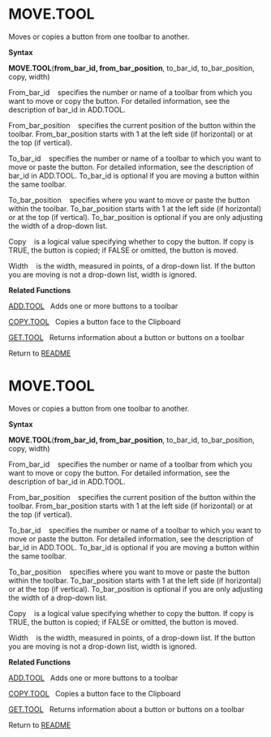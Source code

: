 # MOVE.TOOL

Moves or copies a button from one toolbar to another.

**Syntax**

**MOVE.TOOL**(**from\_bar\_id, from\_bar\_position**, to\_bar\_id,
to\_bar\_position, copy, width)

From\_bar\_id&nbsp;&nbsp;&nbsp;&nbsp;specifies the number or name of a
toolbar from which you want to move or copy the button. For detailed
information, see the description of bar\_id in ADD.TOOL.

From\_bar\_position&nbsp;&nbsp;&nbsp;&nbsp;specifies the current
position of the button within the toolbar. From\_bar\_position starts
with 1 at the left side (if horizontal) or at the top (if vertical).

To\_bar\_id&nbsp;&nbsp;&nbsp;&nbsp;specifies the number or name of a
toolbar to which you want to move or paste the button. For detailed
information, see the description of bar\_id in ADD.TOOL. To\_bar\_id is
optional if you are moving a button within the same toolbar.

To\_bar\_position&nbsp;&nbsp;&nbsp;&nbsp;specifies where you want to
move or paste the button within the toolbar. To\_bar\_position starts
with 1 at the left side (if horizontal) or at the top (if vertical).
To\_bar\_position is optional if you are only adjusting the width of a
drop-down list.

Copy&nbsp;&nbsp;&nbsp;&nbsp;is a logical value specifying whether to
copy the button. If copy is TRUE, the button is copied; if FALSE or
omitted, the button is moved.

Width&nbsp;&nbsp;&nbsp;&nbsp;is the width, measured in points, of a
drop-down list. If the button you are moving is not a drop-down list,
width is ignored.

**Related Functions**

[ADD.TOOL](ADD.TOOL.md)&nbsp;&nbsp;&nbsp;Adds one or more buttons to a toolbar

[COPY.TOOL](COPY.TOOL.md)&nbsp;&nbsp;&nbsp;Copies a button face to the Clipboard

[GET.TOOL](GET.TOOL.md)&nbsp;&nbsp;&nbsp;Returns information about a button or buttons
on a toolbar



Return to [README](README.md#M)

# MOVE.TOOL

Moves or copies a button from one toolbar to another.

**Syntax**

**MOVE.TOOL**(**from\_bar\_id, from\_bar\_position**, to\_bar\_id,
to\_bar\_position, copy, width)

From\_bar\_id&nbsp;&nbsp;&nbsp;&nbsp;specifies the number or name of a
toolbar from which you want to move or copy the button. For detailed
information, see the description of bar\_id in ADD.TOOL.

From\_bar\_position&nbsp;&nbsp;&nbsp;&nbsp;specifies the current
position of the button within the toolbar. From\_bar\_position starts
with 1 at the left side (if horizontal) or at the top (if vertical).

To\_bar\_id&nbsp;&nbsp;&nbsp;&nbsp;specifies the number or name of a
toolbar to which you want to move or paste the button. For detailed
information, see the description of bar\_id in ADD.TOOL. To\_bar\_id is
optional if you are moving a button within the same toolbar.

To\_bar\_position&nbsp;&nbsp;&nbsp;&nbsp;specifies where you want to
move or paste the button within the toolbar. To\_bar\_position starts
with 1 at the left side (if horizontal) or at the top (if vertical).
To\_bar\_position is optional if you are only adjusting the width of a
drop-down list.

Copy&nbsp;&nbsp;&nbsp;&nbsp;is a logical value specifying whether to
copy the button. If copy is TRUE, the button is copied; if FALSE or
omitted, the button is moved.

Width&nbsp;&nbsp;&nbsp;&nbsp;is the width, measured in points, of a
drop-down list. If the button you are moving is not a drop-down list,
width is ignored.

**Related Functions**

[ADD.TOOL](ADD.TOOL.md)&nbsp;&nbsp;&nbsp;Adds one or more buttons to a toolbar

[COPY.TOOL](COPY.TOOL.md)&nbsp;&nbsp;&nbsp;Copies a button face to the Clipboard

[GET.TOOL](GET.TOOL.md)&nbsp;&nbsp;&nbsp;Returns information about a button or buttons
on a toolbar



Return to [README](README.md#M)

